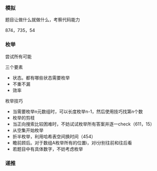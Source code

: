 ### 模拟
题目让做什么就做什么，考察代码能力

874，735，54

### 枚举
尝试所有可能

三个要素
* 状态。都有哪些状态需要枚举
* 不重不漏
* 效率

枚举技巧
* 当需要枚举n元数组时，可以长度枚举n-1，然后使用技巧找第n个数
* 枚举的剪枝
* 当正向搜索比较困难时，不妨试试枚举所有答案并逐一check（611，15）
* 从空集开始枚举
* 折半枚举，利用哈希表空间换时间（454）
* 瞻前顾后。对于数组A枚举所有的位置i，对i分别往前和往后看
* 若题目中有具体数字，不妨考虑枚举

### 递推


